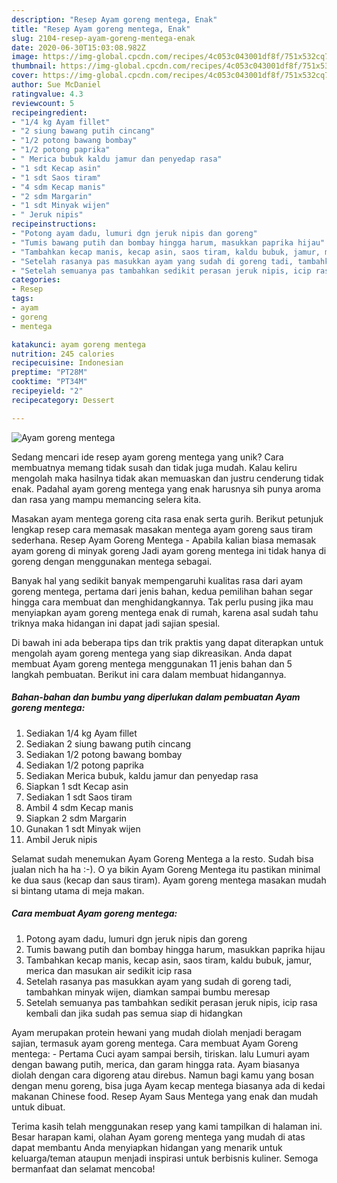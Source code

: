 ```yaml
---
description: "Resep Ayam goreng mentega, Enak"
title: "Resep Ayam goreng mentega, Enak"
slug: 2104-resep-ayam-goreng-mentega-enak
date: 2020-06-30T15:03:08.982Z
image: https://img-global.cpcdn.com/recipes/4c053c043001df8f/751x532cq70/ayam-goreng-mentega-foto-resep-utama.jpg
thumbnail: https://img-global.cpcdn.com/recipes/4c053c043001df8f/751x532cq70/ayam-goreng-mentega-foto-resep-utama.jpg
cover: https://img-global.cpcdn.com/recipes/4c053c043001df8f/751x532cq70/ayam-goreng-mentega-foto-resep-utama.jpg
author: Sue McDaniel
ratingvalue: 4.3
reviewcount: 5
recipeingredient:
- "1/4 kg Ayam fillet"
- "2 siung bawang putih cincang"
- "1/2 potong bawang bombay"
- "1/2 potong paprika"
- " Merica bubuk kaldu jamur dan penyedap rasa"
- "1 sdt Kecap asin"
- "1 sdt Saos tiram"
- "4 sdm Kecap manis"
- "2 sdm Margarin"
- "1 sdt Minyak wijen"
- " Jeruk nipis"
recipeinstructions:
- "Potong ayam dadu, lumuri dgn jeruk nipis dan goreng"
- "Tumis bawang putih dan bombay hingga harum, masukkan paprika hijau"
- "Tambahkan kecap manis, kecap asin, saos tiram, kaldu bubuk, jamur, merica dan masukan air sedikit icip rasa"
- "Setelah rasanya pas masukkan ayam yang sudah di goreng tadi, tambahkan minyak wijen, diamkan sampai bumbu meresap"
- "Setelah semuanya pas tambahkan sedikit perasan jeruk nipis, icip rasa kembali dan jika sudah pas semua siap di hidangkan"
categories:
- Resep
tags:
- ayam
- goreng
- mentega

katakunci: ayam goreng mentega 
nutrition: 245 calories
recipecuisine: Indonesian
preptime: "PT28M"
cooktime: "PT34M"
recipeyield: "2"
recipecategory: Dessert

---
```



![Ayam goreng mentega](https://img-global.cpcdn.com/recipes/4c053c043001df8f/751x532cq70/ayam-goreng-mentega-foto-resep-utama.jpg)

Sedang mencari ide resep ayam goreng mentega yang unik? Cara membuatnya memang tidak susah dan tidak juga mudah. Kalau keliru mengolah maka hasilnya tidak akan memuaskan dan justru cenderung tidak enak. Padahal ayam goreng mentega yang enak harusnya sih punya aroma dan rasa yang mampu memancing selera kita.

Masakan ayam mentega goreng cita rasa enak serta gurih. Berikut petunjuk lengkap resep cara memasak masakan mentega ayam goreng saus tiram sederhana. Resep Ayam Goreng Mentega - Apabila kalian biasa memasak ayam goreng di minyak goreng Jadi ayam goreng mentega ini tidak hanya di goreng dengan menggunakan mentega sebagai.

Banyak hal yang sedikit banyak mempengaruhi kualitas rasa dari ayam goreng mentega, pertama dari jenis bahan, kedua pemilihan bahan segar hingga cara membuat dan menghidangkannya. Tak perlu pusing jika mau menyiapkan ayam goreng mentega enak di rumah, karena asal sudah tahu triknya maka hidangan ini dapat jadi sajian spesial.


Di bawah ini ada beberapa tips dan trik praktis yang dapat diterapkan untuk mengolah ayam goreng mentega yang siap dikreasikan. Anda dapat membuat Ayam goreng mentega menggunakan 11 jenis bahan dan 5 langkah pembuatan. Berikut ini cara dalam membuat hidangannya.

<!--inarticleads1-->

##### Bahan-bahan dan bumbu yang diperlukan dalam pembuatan Ayam goreng mentega:

1. Sediakan 1/4 kg Ayam fillet
1. Sediakan 2 siung bawang putih cincang
1. Sediakan 1/2 potong bawang bombay
1. Sediakan 1/2 potong paprika
1. Sediakan  Merica bubuk, kaldu jamur dan penyedap rasa
1. Siapkan 1 sdt Kecap asin
1. Sediakan 1 sdt Saos tiram
1. Ambil 4 sdm Kecap manis
1. Siapkan 2 sdm Margarin
1. Gunakan 1 sdt Minyak wijen
1. Ambil  Jeruk nipis


Selamat sudah menemukan Ayam Goreng Mentega a la resto. Sudah bisa jualan nich ha ha :-). O ya bikin Ayam Goreng Mentega itu pastikan minimal ke dua saus (kecap dan saus tiram). Ayam goreng mentega masakan mudah si bintang utama di meja makan. 

<!--inarticleads2-->

##### Cara membuat Ayam goreng mentega:

1. Potong ayam dadu, lumuri dgn jeruk nipis dan goreng
1. Tumis bawang putih dan bombay hingga harum, masukkan paprika hijau
1. Tambahkan kecap manis, kecap asin, saos tiram, kaldu bubuk, jamur, merica dan masukan air sedikit icip rasa
1. Setelah rasanya pas masukkan ayam yang sudah di goreng tadi, tambahkan minyak wijen, diamkan sampai bumbu meresap
1. Setelah semuanya pas tambahkan sedikit perasan jeruk nipis, icip rasa kembali dan jika sudah pas semua siap di hidangkan


Ayam merupakan protein hewani yang mudah diolah menjadi beragam sajian, termasuk ayam goreng mentega. Cara membuat Ayam Goreng mentega: - Pertama Cuci ayam sampai bersih, tiriskan. lalu Lumuri ayam dengan bawang putih, merica, dan garam hingga rata. Ayam biasanya diolah dengan cara digoreng atau direbus. Namun bagi kamu yang bosan dengan menu goreng, bisa juga Ayam kecap mentega biasanya ada di kedai makanan Chinese food. Resep Ayam Saus Mentega yang enak dan mudah untuk dibuat. 

Terima kasih telah menggunakan resep yang kami tampilkan di halaman ini. Besar harapan kami, olahan Ayam goreng mentega yang mudah di atas dapat membantu Anda menyiapkan hidangan yang menarik untuk keluarga/teman ataupun menjadi inspirasi untuk berbisnis kuliner. Semoga bermanfaat dan selamat mencoba!
